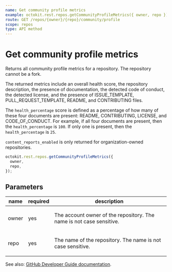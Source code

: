 ```yaml
---
name: Get community profile metrics
example: octokit.rest.repos.getCommunityProfileMetrics({ owner, repo })
route: GET /repos/{owner}/{repo}/community/profile
scope: repos
type: API method
---
```


# Get community profile metrics

Returns all community profile metrics for a repository. The repository cannot be a fork.

The returned metrics include an overall health score, the repository description, the presence of documentation, the
detected code of conduct, the detected license, and the presence of ISSUE_TEMPLATE, PULL_REQUEST_TEMPLATE,
README, and CONTRIBUTING files.

The `health_percentage` score is defined as a percentage of how many of
these four documents are present: README, CONTRIBUTING, LICENSE, and
CODE_OF_CONDUCT. For example, if all four documents are present, then
the `health_percentage` is `100`. If only one is present, then the
`health_percentage` is `25`.

`content_reports_enabled` is only returned for organization-owned repositories.

```js
octokit.rest.repos.getCommunityProfileMetrics({
  owner,
  repo,
});
```

## Parameters

<table>
  <thead>
    <tr>
      <th>name</th>
      <th>required</th>
      <th>description</th>
    </tr>
  </thead>
  <tbody>
    <tr><td>owner</td><td>yes</td><td>

The account owner of the repository. The name is not case sensitive.

</td></tr>
<tr><td>repo</td><td>yes</td><td>

The name of the repository. The name is not case sensitive.

</td></tr>
  </tbody>
</table>

See also: [GitHub Developer Guide documentation](https://docs.github.com/rest/metrics/community#get-community-profile-metrics).
